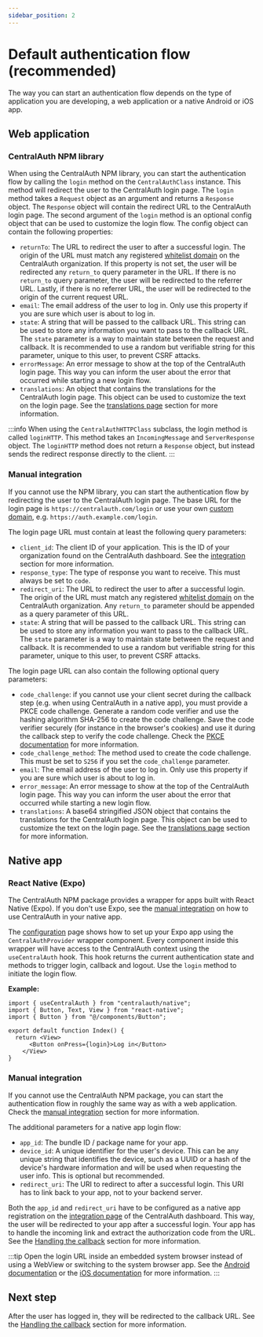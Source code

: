 ```yaml
---
sidebar_position: 2
---
```


# Default authentication flow (recommended)

The way you can start an authentication flow depends on the type of application you are developing, a web application or a native Android or iOS app.

## Web application

### CentralAuth NPM library

When using the CentralAuth NPM library, you can start the authentication flow by calling the `login` method on the `CentralAuthClass` instance. This method will redirect the user to the CentralAuth login page. The `login` method takes a `Request` object as an argument and returns a `Response` object. The `Response` object will contain the redirect URL to the CentralAuth login page. The second argument of the `login` method is an optional config object that can be used to customize the login flow. The config object can contain the following properties:

- `returnTo`: The URL to redirect the user to after a successful login. The origin of the URL must match any registered [whitelist domain](/admin/dashboard/organization/settings#whitelist-domains) on the CentralAuth organization. If this property is not set, the user will be redirected any `return_to` query parameter in the URL. If there is no `return_to` query parameter, the user will be redirected to the referrer URL. Lastly, if there is no referrer URL, the user will be redirected to the origin of the current request URL.
- `email`: The email address of the user to log in. Only use this property if you are sure which user is about to log in.
- `state`: A string that will be passed to the callback URL. This string can be used to store any information you want to pass to the callback URL. The `state` parameter is a way to maintain state between the request and callback. It is recommended to use a random but verifiable string for this parameter, unique to this user, to prevent CSRF attacks.
- `errorMessage`: An error message to show at the top of the CentralAuth login page. This way you can inform the user about the error that occurred while starting a new login flow.
- `translations`: An object that contains the translations for the CentralAuth login page. This object can be used to customize the text on the login page. See the [translations page](/developer/translations) section for more information.

:::info
When using the `CentralAuthHTTPClass` subclass, the login method is called `loginHTTP`. This method takes an `IncomingMessage` and `ServerResponse` object. The `loginHTTP` method does not return a `Response` object, but instead sends the redirect response directly to the client.
:::

### Manual integration

If you cannot use the NPM library, you can start the authentication flow by redirecting the user to the CentralAuth login page. The base URL for the login page is `https://centralauth.com/login` or use your own [custom domain](/admin/dashboard/organization/settings#custom-domains), e.g. `https://auth.example.com/login`. 

The login page URL must contain at least the following query parameters:
- `client_id`: The client ID of your application. This is the ID of your organization found on the CentralAuth dashboard. See the [integration](/admin/dashboard/organization/integration) section for more information.
- `response_type`: The type of response you want to receive. This must always be set to `code`.
- `redirect_uri`: The URL to redirect the user to after a successful login. The origin of the URL must match any registered [whitelist domain](/admin/dashboard/organization/settings#whitelist-domains) on the CentralAuth organization. Any `return_to` parameter should be appended as a query parameter of this URL.
- `state`: A string that will be passed to the callback URL. This string can be used to store any information you want to pass to the callback URL. The `state` parameter is a way to maintain state between the request and callback. It is recommended to use a random but verifiable string for this parameter, unique to this user, to prevent CSRF attacks.

The login page URL can also contain the following optional query parameters:
- `code_challenge`: if you cannot use your client secret during the callback step (e.g. when using CentralAuth in a native app), you must provide a PKCE code challenge. Generate a random code verifier and use the hashing algorithm SHA-256 to create the code challenge. Save the code verifier securely (for instance in the browser's cookies) and use it during the callback step to verify the code challenge. Check the [PKCE documentation](https://oauth.net/2/pkce) for more information.
- `code_challenge_method`: The method used to create the code challenge. This must be set to `S256` if you set the `code_challenge` parameter.
- `email`: The email address of the user to log in. Only use this property if you are sure which user is about to log in.
- `error_message`: An error message to show at the top of the CentralAuth login page. This way you can inform the user about the error that occurred while starting a new login flow.
- `translations`: A base64 stringified JSON object that contains the translations for the CentralAuth login page. This object can be used to customize the text on the login page. See the [translations page](/developer/translations) section for more information.

## Native app

### React Native (Expo)

The CentralAuth NPM package provides a wrapper for apps built with React Native (Expo). If you don't use Expo, see the [manual integration](#manual-integration-1) on how to use CentralAuth in your native app.

The [configuration](/developer/configuration#react-native-expo) page shows how to set up your Expo app using the `CentralAuthProvider` wrapper component. Every component inside this wrapper will have access to the CentralAuth context using the `useCentralAuth` hook. This hook returns the current authentication state and methods to trigger login, callback and logout. Use the `login` method to initiate the login flow.

**Example:**

```tsx
import { useCentralAuth } from "centralauth/native";
import { Button, Text, View } from "react-native";
import { Button } from "@/components/Button";

export default function Index() {
  return <View>
      <Button onPress={login}>Log in</Button>
    </View>
}

```

### Manual integration

If you cannot use the CentralAuth NPM package, you can start the authentication flow in roughly the same way as with a web application. Check the [manual integration](#manual-integration) section for more information. 

The additional parameters for a native app login flow:
- `app_id`: The bundle ID / package name for your app.
- `device_id`: A unique identifier for the user's device. This can be any unique string that identifies the device, such as a UUID or a hash of the device's hardware information and will be used when requesting the user info. This is optional but recommended.
- `redirect_uri`: The URI to redirect to after a successful login. This URI has to link back to your app, not to your backend server.

Both the `app_id` and `redirect_uri` have to be configured as a native app registration on the [integration page](/admin/dashboard/organization/integration) of the CentralAuth dashboard. This way, the user will be redirected to your app after a successful login. Your app has to handle the incoming link and extract the authorization code from the URL. See the [Handling the callback](/developer/callback) section for more information.

:::tip
Open the login URL inside an embedded system browser instead of using a WebView or switching to the system browser app. See the [Android documentation](https://developer.android.com/develop/ui/views/layout/webapps/overview-of-android-custom-tabs) or the [iOS documentation](https://developer.apple.com/documentation/authenticationservices/authenticating-a-user-through-a-web-service) for more information.
:::

## Next step

After the user has logged in, they will be redirected to the callback URL. See the [Handling the callback](/developer/callback) section for more information.